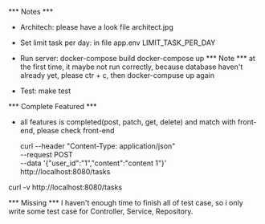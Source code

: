 *** Notes ***
  - Architech: please have a look file architect.jpg

  - Set limit task per day: in file app.env
      LIMIT_TASK_PER_DAY 
  - Run server:
    docker-compose build
    docker-compose up
    *** Note ***
      at the first time, it maybe not run correctly, because database haven't already yet, please  ctr + c, then docker-compuse up again
  
  - Test:
    make test

*** Complete Featured ***
  - all features is completed(post, patch, get, delete) and match with front-end, please check front-end

    curl --header "Content-Type: application/json" \
    --request POST \
    --data '{"user_id":"1","content":"content 1"}' \
    http://localhost:8080/tasks
  

  curl -v http://localhost:8080/tasks


*** Missing ***
I haven't enough time to finish all of test case, so i only write some test case for Controller, Service, Repository.
